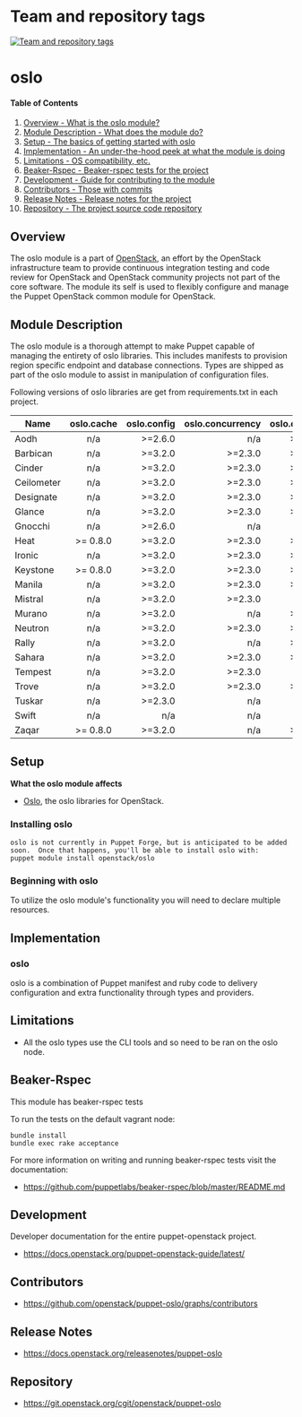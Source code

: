 Team and repository tags
========================

[![Team and repository tags](https://governance.openstack.org/tc/badges/puppet-oslo.svg)](https://governance.openstack.org/tc/reference/tags/index.html)

<!-- Change things from this point on -->

oslo
=======

#### Table of Contents

1. [Overview - What is the oslo module?](#overview)
2. [Module Description - What does the module do?](#module-description)
3. [Setup - The basics of getting started with oslo](#setup)
4. [Implementation - An under-the-hood peek at what the module is doing](#implementation)
5. [Limitations - OS compatibility, etc.](#limitations)
6. [Beaker-Rspec - Beaker-rspec tests for the project](#beaker-rpsec)
7. [Development - Guide for contributing to the module](#development)
8. [Contributors - Those with commits](#contributors)
9. [Release Notes - Release notes for the project](#release-notes)
10. [Repository - The project source code repository](#repository)

Overview
--------

The oslo module is a part of [OpenStack](https://git.openstack.org), an effort by the OpenStack infrastructure team to provide continuous integration testing and code review for OpenStack and OpenStack community projects not part of the core software.  The module its self is used to flexibly configure and manage the Puppet OpenStack common module for OpenStack.

Module Description
------------------

The oslo module is a thorough attempt to make Puppet capable of managing the entirety of oslo libraries.  This includes manifests to provision region specific endpoint and database connections.  Types are shipped as part of the oslo module to assist in manipulation of configuration files.

Following versions of oslo libraries are get from requirements.txt in each project.

| Name | oslo.cache | oslo.config | oslo.concurrency | oslo.context | oslo.db | oslo.log | oslo.messaging | oslo.middleware | oslo.policy | oslo.reports | oslo.rootwrap | oslo.serialization | oslo.utils | oslo.versionedobjects | oslo.service | oslo.i18n | oslo.vmware |
| ---- |:-------:| -----:| -----:| -----:| -----:| -----:| -----:| -----:| -----:| -----:| -----:| -----:| -----:| -----:| -----:| -----:| -----:|
| Aodh | n/a | >=2.6.0 | n/a | >=0.2.0 | >=1.12.0 | >=1.2.0 | !=2.8.0,>2.6.1 | !=2.0.0,>=1.2.0 | >=0.5.0 | n/a | n/a | >=1.4.0 | >=1.9.0 | n/a | >=0.1.0 | >=1.5.0 | n/a |
| Barbican | n/a | >=3.2.0 | >=2.3.0 | >=0.2.0 | n/a | >=1.14.0 | !=2.8.0,!=3.1.0,>2.6.1 | n/a | >=0.5.0 | n/a | n/a | >=1.10.0 | >=3.4.0 | n/a | >=1.0.0 | >=1.5.0 | n/a |
| Cinder | n/a | >=3.2.0 | >=2.3.0 | >=0.2.0 | >=4.1.0 | >=1.14.0 | !=2.8.0,!=3.1.0,>2.6.1 | >=3.0.0 | >=0.5.0 | >=0.6.0 | >=2.0.0 | >=1.10.0 | >=3.2.0 | >=0.13.0 | >=1.0.0 | >=1.5.0 | >=1.16.0 |
| Ceilometer | n/a | >=3.2.0 | >=2.3.0 | >=0.2.0 | >=4.1.0 | >=1.14.0 | !=2.8.0,!=3.1.0,>2.6.1 | >=3.0.0 | >=0.5.0 | >=0.6.0 | >=2.0.0 | >=1.10.0 | >=3.4.0 | n/a | >=1.0.0 | >=1.5.0 | n/a |
| Designate | n/a | >=3.2.0 | >=2.3.0 | >=0.2.0 | >=4.1.0 | >=1.14.0 | !=2.8.0,!=3.1.0,>2.6.1 | >=3.0.0 | >=0.5.0 | >=0.6.0 | >=2.0.0 | >=1.10.0 | >=3.4.0 | n/a | >=1.0.0 | >=1.5.0 | n/a |
| Glance | n/a | >=3.2.0 | >=2.3.0 | >=0.2.0 | >=4.1.0| >=1.14.0 | !=2.8.0,!=3.1.0,>2.6.1 | >=3.0.0 | >=0.5.0 | >=0.6.0 | >=2.0.0 | >=1.10.0 | >=3.2.0 | n/a | >=1.0.0 | >=1.5.0 | n/a |
| Gnocchi | n/a | >=2.6.0 | n/a | n/a | n/a | >=1.0.0 | n/a | ? | >=0.3.0 | n/a | n/a | >=1.4.0 | >=1.6.0 | n/a | n/a | n/a | n/a |
| Heat | >= 0.8.0 | >=3.2.0 | >=2.3.0 | >=0.2.0 | >=4.1.0| >=1.14.0 | !=2.8.0,!=3.1.0,>2.6.1 | >=3.0.0 | >=0.5.0 | >=0.6.0 | >=2.0.0 | >=1.10.0 | >=3.4.0 | >= 0.13.0 | >=1.0.0 | >=1.5.0 | n/a |
| Ironic | n/a | >=3.2.0 | >=2.3.0 | >=0.2.0 | >=4.1.0| >=1.14.0 | !=2.8.0,!=3.1.0,>2.6.1 | >=3.0.0 | >=0.5.0 | >=0.6.0 | >=2.0.0 | >=1.10.0 | >=3.2.0 | >= 0.13.0 | >=1.0.0 | >=1.5.0 | n/a |
| Keystone | >= 0.8.0 | >=3.2.0 | >=2.3.0 | >=0.2.0 | >=4.1.0| >=1.14.0 | !=2.8.0,!=3.1.0,>2.6.1 | >=3.0.0 | >=0.5.0 | >=0.6.0 | >=2.0.0 | >=1.10.0 | >=3.2.0 | n/a | >=1.0.0 | >=1.5.0 | n/a |
| Manila | n/a | >=3.2.0 | >=2.3.0 | >=0.2.0 | >=4.1.0 | >=1.14.0 | !=2.8.0,!=3.1.0,>2.6.1 | >=3.0.0 | >=0.5.0 | >=0.6.0 | >=2.0.0 | >=1.10.0 | >=3.4.0 | n/a | >=1.0.0 | >=1.5.0 | n/a |
| Mistral | n/a | >=3.2.0 | >=2.3.0 | n/a | >=4.1.0 | >=1.14.0 | !=2.8.0,!=3.1.0,>2.6.1 | n/a | n/a | n/a | n/a | >=1.10.0 | >=3.2.0 | n/a | >=1.0.0 | n/a | n/a |
| Murano | n/a | >=3.2.0 | n/a | >=0.2.0 | >=4.1.0 | >=1.14.0 | !=2.8.0,!=3.1.0,>2.6.1 | >=3.0.0 | >=0.5.0 | n/a | n/a | >=1.10.0 | >=3.4.0 | n/a | >=1.0.0 | >=1.5.0 | n/a |
| Neutron | n/a | >=3.2.0 | >=2.3.0 | >=0.2.0 | >=4.1.0 | >=1.14.0 | !=2.8.0,!=3.1.0,>2.6.1 | >=3.0.0 | >=0.5.0 | >=0.6.0 | >=2.0.0 | >=1.10.0 | >=3.4.0 | >= 0.13.0 | >=1.0.0 | >=1.5.0 | n/a |
| Rally | n/a | >=3.2.0 | n/a | >=3.2.0 | >=4.1.0 | >=1.14.0 | n/a | n/a | n/a | n/a | n/a | >=1.10.0 | >=3.4.0 | n/a | n/a | >=1.5.0 | n/a |
| Sahara | n/a | >=3.2.0 | >=2.3.0 | >=0.2.0 | >=4.1.0 | >=1.14.0 | !=2.8.0,!=3.1.0,>2.6.1 | >=3.0.0 | >= 0.5.0 | n/a | >=2.0.0 | >=1.10.0 | >=3.4.0 | n/a | >=1.0.0 | >=1.5.0 | n/a |
| Tempest | n/a | >=3.2.0 | >=2.3.0 | n/a | n/a | >=1.14.0 | n/a | n/a | n/a | n/a | n/a | >=1.10.0 | >=3.2.0 | n/a | >=1.0.0 | >=1.5.0 | n/a |
| Trove | n/a | >=3.2.0 | >=2.3.0 | >=0.2.0 | >=4.1.0 | >=1.14.0 | !=2.8.0,!=3.1.0,>2.6.1 | >=3.0.0 | n/a | n/a | n/a | >=1.10.0 | >=3.4.0 | n/a | >=1.0.0 | >=1.5.0 | n/a |
| Tuskar | n/a | >=2.3.0 | n/a | n/a | >=2.4.1 | n/a | n/a | n/a | n/a | n/a | n/a | n/a | n/a | n/a | n/a | n/a | n/a |
| Swift | n/a | n/a | n/a | n/a | n/a | n/a | n/a | n/a | n/a | n/a | n/a | n/a | n/a | n/a | n/a | n/a | n/a |
| Zaqar | >= 0.8.0 | >=3.2.0 | n/a | >=0.2.0 | n/a | >=1.14.0 | n/a | n/a | >= 0.5.0 | n/a | n/a | >=1.10.0 | >=3.2.0 | n/a | n/a | >=1.5.0 | n/a |

Setup
-----

**What the oslo module affects**

* [Oslo](https://wiki.openstack.org/wiki/Oslo), the oslo libraries for OpenStack.

### Installing oslo

    oslo is not currently in Puppet Forge, but is anticipated to be added soon.  Once that happens, you'll be able to install oslo with:
    puppet module install openstack/oslo

### Beginning with oslo

To utilize the oslo module's functionality you will need to declare multiple resources.

Implementation
--------------

### oslo

oslo is a combination of Puppet manifest and ruby code to delivery configuration and extra functionality through types and providers.

Limitations
------------

* All the oslo types use the CLI tools and so need to be ran on the oslo node.

Beaker-Rspec
------------

This module has beaker-rspec tests

To run the tests on the default vagrant node:

```shell
bundle install
bundle exec rake acceptance
```

For more information on writing and running beaker-rspec tests visit the documentation:

* https://github.com/puppetlabs/beaker-rspec/blob/master/README.md

Development
-----------

Developer documentation for the entire puppet-openstack project.

* https://docs.openstack.org/puppet-openstack-guide/latest/

Contributors
------------

* https://github.com/openstack/puppet-oslo/graphs/contributors

Release Notes
-------------

* https://docs.openstack.org/releasenotes/puppet-oslo

Repository
----------

* https://git.openstack.org/cgit/openstack/puppet-oslo
